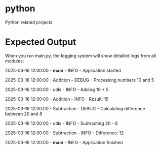 # python
Python related projects

# Expected Output
When you run main.py, the logging system will show detailed logs from all modules:

2025-03-16 12:00:00 - __main__ - INFO - Application started

2025-03-16 12:00:00 - Addition - DEBUG - Processing numbers 10 and 5

2025-03-16 12:00:00 - utils - INFO - Adding 10 + 5

2025-03-16 12:00:00 - Addition - INFO - Result: 15

2025-03-16 12:00:00 - Subtraction - DEBUG - Calculating difference between 20 and 8

2025-03-16 12:00:00 - utils - INFO - Subtracting 20 - 8

2025-03-16 12:00:00 - Subtraction - INFO - Difference: 12

2025-03-16 12:00:00 - __main__ - INFO - Application finished
